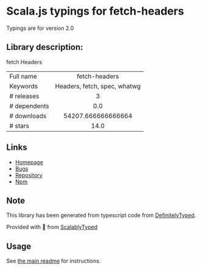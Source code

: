 
# Scala.js typings for fetch-headers

Typings are for version 2.0

## Library description:
fetch Headers

|                    |                 |
| ------------------ | :-------------: |
| Full name          | fetch-headers |
| Keywords           | Headers, fetch, spec, whatwg |
| # releases         | 3 |
| # dependents       | 0.0 |
| # downloads        | 54207.666666666664 |
| # stars            | 14.0 |

## Links
- [Homepage](https://github.com/jimmywarting/fetch-headers#readme)
- [Bugs](https://github.com/jimmywarting/fetch-headers/issues)
- [Repository](https://github.com/jimmywarting/fetch-headers)
- [Npm](https://www.npmjs.com/package/fetch-headers)
    


## Note
This library has been generated from typescript code from [DefinitelyTyped](https://definitelytyped.org).

Provided with :purple_heart: from [ScalablyTyped](https://github.com/oyvindberg/ScalablyTyped)

## Usage
See [the main readme](../../readme.md) for instructions.


